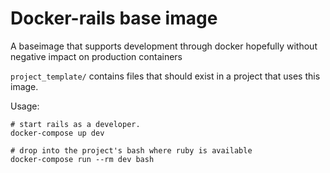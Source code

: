 # Docker-rails base image


A baseimage that supports development through docker
hopefully without negative impact on production containers


`project_template/` contains files that should exist in a project that uses this image.

Usage:

    # start rails as a developer.
    docker-compose up dev

    # drop into the project's bash where ruby is available
    docker-compose run --rm dev bash
